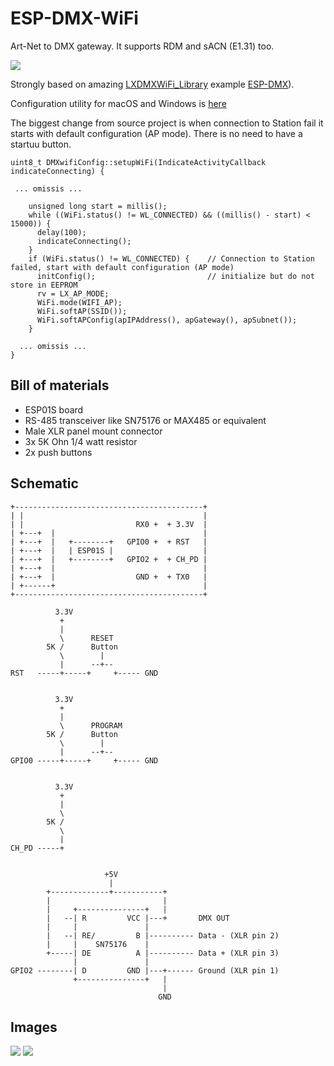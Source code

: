 # ESP-DMX-WiFi

Art-Net to DMX gateway. It supports RDM and sACN (E1.31) too.

![](images/Assembled.png)

Strongly based on amazing [LXDMXWiFi_Library](https://github.com/claudeheintz/LXDMXWiFi_Library) example [ESP-DMX](https://github.com/claudeheintz/LXDMXWiFi_Library/tree/master/examples/ESP-DMX)).

Configuration utility for macOS and Windows is [here](https://github.com/claudeheintz/LXDMXWiFi_Library/tree/master/examples/configuration%20utility)

The biggest change from source project is when connection to Station fail it starts with default configuration (AP mode). There is no need to have a startuu button.

```
uint8_t DMXwifiConfig::setupWiFi(IndicateActivityCallback indicateConnecting) {

 ... omissis ...

    unsigned long start = millis();
    while ((WiFi.status() != WL_CONNECTED) && ((millis() - start) < 15000)) {
      delay(100);
      indicateConnecting();
    }
    if (WiFi.status() != WL_CONNECTED) {    // Connection to Station failed, start with default configuration (AP mode)
      initConfig();                         // initialize but do not store in EEPROM
      rv = LX_AP_MODE;
      WiFi.mode(WIFI_AP);
      WiFi.softAP(SSID());
      WiFi.softAPConfig(apIPAddress(), apGateway(), apSubnet());
    }

  ... omissis ...
}
```

## Bill of materials

- ESP01S board
- RS-485 transceiver like SN75176 or MAX485 or equivalent
- Male XLR panel mount connector
- 3x 5K Ohn 1/4 watt resistor
- 2x push buttons

## Schematic

```                       
+------------------------------------------+
| |                                        |
| |                         RX0 +  + 3.3V  |
| +---+  |                                 |
| +---+  |   +--------+   GPIO0 +  + RST   |
| +---+  |   | ESP01S |                    |
| +---+  |   +--------+   GPIO2 +  + CH_PD |
| +---+  |                                 |
| +---+  |                  GND +  + TX0   |
| +------+                                 |
+------------------------------------------+
 
          3.3V 
           + 
           | 
           \      RESET
        5K /      Button
           \        |
           |      --+-- 
RST   -----+-----+     +----- GND


          3.3V 
           + 
           | 
           \      PROGRAM
        5K /      Button
           \        |
           |      --+-- 
GPIO0 -----+-----+     +----- GND


          3.3V 
           + 
           | 
           \
        5K /
           \ 
           |
CH_PD -----+


                     +5V
                      |
        +-------------+-----------+               
        |                         |
        |     +---------------+   |
        |   --| R         VCC |---+       DMX OUT
        |     |               |
        |   --| RE/         B |---------- Data - (XLR pin 2)
        |     |    SN75176    |
        +-----| DE          A |---------- Data + (XLR pin 3)
              |               |
GPIO2 --------| D         GND |---+------ Ground (XLR pin 1)
              +---------------+   |
                                  |
                                 GND
```

## Images

![](images/Open%20from%20USB%20side.png)
![](images/Open%20from%20DMX%20side.png)


